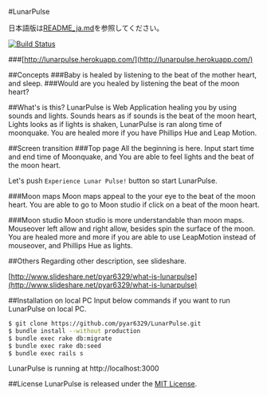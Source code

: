 #LunarPulse

日本語版は[README_ja.md](https://github.com/pyar6329/LunarPulse/blob/mk_copylight/README_ja.md)を参照してください。

[![Build Status](https://travis-ci.org/pyar6329/LunarPulse.svg)](https://travis-ci.org/pyar6329/LunarPulse)

###[http://lunarpulse.herokuapp.com/](http://lunarpulse.herokuapp.com/)

##Concepts
###Baby is healed by listening to the beat of the mother heart, and sleep.
###Would are you healed by listening the beat of the moon heart?

##What's is this?
LunarPulse is Web Application healing you by using sounds and lights.
Sounds hears as if sounds is the beat of the moon heart,
Lights looks as if lights is shaken,
LunarPulse is ran along time of moonquake.
You are healed more if you have Phillips Hue and Leap Motion.

##Screen transition
###Top page
All the beginning is here.
Input start time and end time of Moonquake, and You are able to feel lights and the beat of the moon heart.

Let's push `Experience Lunar Pulse!` button so start LunarPulse.

###Moon maps
Moon maps appeal to the your eye to the beat of the moon heart.
You are able to go to Moon studio if click on a beat of the moon heart.

###Moon studio
Moon studio is more understandable than moon maps.
Mouseover left allow and right allow, besides spin the surface of the moon.
You are healed more and more if you are able to use LeapMotion instead of mouseover, and Phillips Hue as lights.

##Others
Regarding other description, see slideshare.

 [http://www.slideshare.net/pyar6329/what-is-lunarpulse](http://www.slideshare.net/pyar6329/what-is-lunarpulse)


##Installation on local PC
Input below commands if you want to run LunarPulse on local PC.
```bash
$ git clone https://github.com/pyar6329/LunarPulse.git
$ bundle install --without production
$ bundle exec rake db:migrate
$ bundle exec rake db:seed
$ bundle exec rails s
```
LunarPulse is running at http://localhost:3000

##License
LunarPulse is released under the [MIT License](http://www.opensource.org/licenses/MIT).
